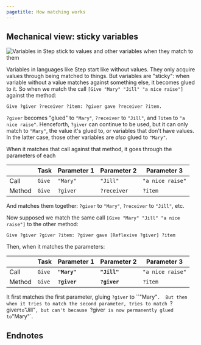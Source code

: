 ```yaml
---
pagetitle: How matching works
---
```


## Mechanical view: sticky variables

![Variables in Step stick to values and other variables when they match to them](https://upload.wikimedia.org/wikipedia/en/a/aa/KatamariDamacybox.jpg)

Variables in languages like Step start like without values.  They only acquire values through being matched to things.  But variables are "sticky": when variable without a value matches against something else, it becomes glued to it.  So when we match the call `[Give "Mary" "Jill" "a nice raise"]` against the method:

```step
Give ?giver ?receiver ?item: ?giver gave ?receiver ?item.
```

`?giver` becomes "glued" to `"Mary"`, `?receiver` to `"Jill"`, and `?item` to `"a nice raise"`.  Henceforth, `?giver` can continue to be used, but it can only match to `"Mary"`, the value it's glued to, or variables that don't have values.  In the latter case, those other variables are *also* glued to `"Mary"`.

When it matches that call against that method, it goes through the parameters of each

|        | Task   | Parameter 1 | Parameter 2 | Parameter 3 |
|--------|--------|-------------|-------------|------------------|
| Call   | `Give` | `"Mary"`    | `"Jill"`    | `"a nice raise"` |
| Method | `Give` | `?giver`    | `?receiver`    | `?item` |

And matches them together: `?giver` to `"Mary"`, `?receiver` to `"Jill"`, etc.

Now supposed we match the same call `[Give "Mary" "Jill" "a nice raise"]` to the other method:
```step
Give ?giver ?giver ?item: ?giver gave [Reflexive ?giver] ?item
```

Then, when it matches the parameters:

|        | Task   | Parameter 1 | Parameter 2 | Parameter 3 |
|--------|--------|-------------|-------------|------------------|
| Call   | `Give` | **`"Mary"`**    | **`"Jill"`**    | `"a nice raise"` |
| Method | `Give` | **`?giver`**    | **`?giver`**    | `?item` |

It first matches the first parameter, gluing `?giver` to ``"Mary"`.  But then when it tries to match the second parameter, tries to match `?giver` to `"Jill"`, but can't because `?giver`  is now permanently glued to `"Mary"`.

## Endnotes

[^1]: Assuming we haven't already assigned some variable to a different value.